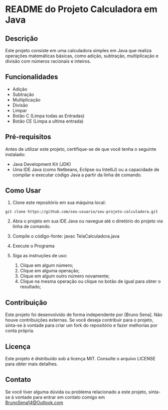 # README do Projeto Calculadora em Java

## Descrição
Este projeto consiste em uma calculadora simples em Java que realiza operações matemáticas básicas, como adição, subtração, multiplicação e divisão com números racionais e inteiros.

## Funcionalidades

- Adição
- Subtração
- Multiplicação
- Divisão
- Limpar
- Botão C (Limpa todas as Entradas)
- Botão CE (Limpa a ultima entrada)

## Pré-requisitos
Antes de utilizar este projeto, certifique-se de que você tenha o seguinte instalado:

- Java Development Kit (JDK)
- Uma IDE Java (como Netbeans, Eclipse ou IntelliJ) ou a capacidade de compilar e executar código Java a partir da linha de comando.

## Como Usar
1. Clone este repositório em sua máquina local:

```shell
git clone https://github.com/seu-usuario/seu-projeto-calculadora.git
```

2. Abra o projeto em sua IDE Java ou navegue até o diretório do projeto via linha de comando.

3. Compile o código-fonte:
javac TelaCalculadora.java

4. Execute o Programa

5. Siga as instruções de uso:
   1. Clique em algum número;
   2. Clique em alguma operação;
   3. Clique em algum outro número novamente;
   4. Clique na mesma operação ou clique no botão de igual para obter o resultado;

## Contribuição
Este projeto foi desenvolvido de forma independente por [Bruno Sena]. Não houve contribuições externas. Se você deseja contribuir para o projeto, sinta-se à vontade para criar um fork do repositório e fazer melhorias por conta própria.

## Licença
Este projeto é distribuído sob a licença MIT. Consulte o arquivo LICENSE para obter mais detalhes.

## Contato
Se você tiver alguma dúvida ou problema relacionado a este projeto, sinta-se à vontade para entrar em contato comigo em <BrunoSena14@Outlook.com>
